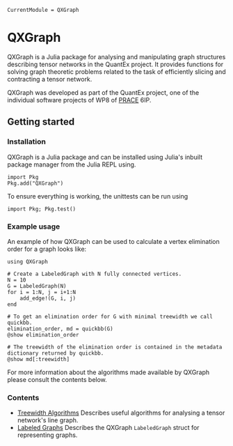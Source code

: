 ```@meta
CurrentModule = QXGraph
```

# QXGraph

QXGraph is a Julia package for analysing and manipulating graph structures describing tensor 
networks in the QuantEx project. It provides functions for solving graph theoretic problems 
related to the task of efficiently slicing and contracting a tensor network.

QXGraph was developed as part of the QuantEx project, one of the individual software 
projects of WP8 of [PRACE](https://prace-ri.eu/) 6IP.


## Getting started

### Installation

QXGraph is a Julia package and can be installed using Julia's inbuilt package manager from 
the Julia REPL using.

```
import Pkg
Pkg.add("QXGraph")
```

To ensure everything is working, the unittests can be run using

```
import Pkg; Pkg.test()
```

### Example usage

An example of how QXGraph can be used to calculate a vertex elimination order for a graph
looks like:

```
using QXGraph

# Create a LabeledGraph with N fully connected vertices.
N = 10
G = LabeledGraph(N)
for i = 1:N, j = i+1:N
    add_edge!(G, i, j)
end

# To get an elimination order for G with minimal treewidth we call quickbb.
elimination_order, md = quickbb(G)
@show elimination_order

# The treewidth of the elimination order is contained in the metadata dictionary returned by quickbb.
@show md[:treewidth]
```

For more information about the algorithms made available by QXGraph please consult the contents below.


### Contents

  - [Treewidth Algorithms](@ref) Describes useful algorithms for analysing a tensor network's line graph.
  - [Labeled Graphs](@ref) Describes the QXGraph `LabeledGraph` struct for representing graphs.
